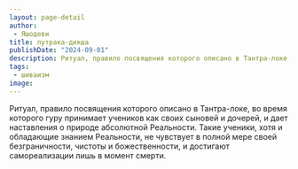 ```yaml
---
layout: page-detail
author:
 - Яшодеви
title: путрака-дикша
publishDate: "2024-09-01"
description: Ритуал, правило посвящения которого описано в Тантра-локе, во время которого гуру принимает учеников как своих сыновей и дочерей, и дает наставления о природе абсолютной Реальности. Такие ученики, хотя и обладающие знанием Реальности, не чувствует в полной мере своей безграничности, чистоты и божественности, и достигают самореализации лишь в момент смерти.
tags:
 - шиваизм
image: 
---
```


Ритуал, правило посвящения которого описано в Тантра-локе, во время которого гуру принимает учеников как своих сыновей и дочерей, и дает наставления о природе абсолютной Реальности. Такие ученики, хотя и обладающие знанием Реальности, не чувствует в полной мере своей безграничности, чистоты и божественности, и достигают самореализации лишь в момент смерти.

